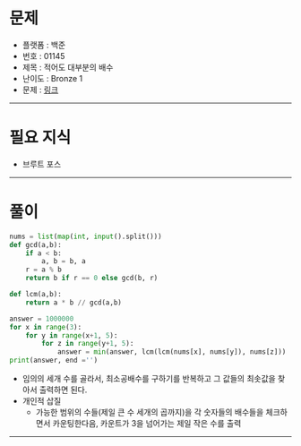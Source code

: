 # 문제
- 플랫폼 : 백준
- 번호 : 01145
- 제목 : 적어도 대부분의 배수
- 난이도 : Bronze 1
- 문제 : <a href="https://www.acmicpc.net/problem/1145" target="_blank">링크</a>

---

# 필요 지식
- 브루트 포스

---

# 풀이
```python
nums = list(map(int, input().split()))
def gcd(a,b):
    if a < b:
        a, b = b, a
    r = a % b
    return b if r == 0 else gcd(b, r)

def lcm(a,b):
    return a * b // gcd(a,b)

answer = 1000000
for x in range(3):
    for y in range(x+1, 5):
        for z in range(y+1, 5):
            answer = min(answer, lcm(lcm(nums[x], nums[y]), nums[z]))
print(answer, end ='')
```
- 임의의 세개 수를 골라서, 최소공배수를 구하기를 반복하고 그 값들의 최솟값을 찾아서 출력하면 된다.
- 개인적 삽질
  - 가능한 범위의 수들(제일 큰 수 세개의 곱까지)을 각 숫자들의 배수들을 체크하면서 카운팅한다음, 카운트가 3을 넘어가는 제일 작은 수를 출력

---
